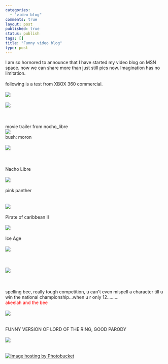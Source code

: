 ```yaml
--- 
categories: 
  - "video blog"
comments: true
layout: post
published: true
status: publish
tags: []
title: "Funny video blog"
type: post
---
```

<div id="msgcns!3725CC0EE38B1F6!878" class="bvMsg">I am so hornored to announce that I have started my video blog on MSN space. now we can share more than just still pics now. Imagination has no limitation.<br><br>following is a test from XBOX 360 commercial.<br><br><a href="http://www.zippyvideos.com/9952012713378006/x360/*pennyg"><img src="http://i1.zvhost.com/1/p/p3f0b680.jpg" border="0"></a><br><br><a href="http://www.zippyvideos.com/7640671003378036/xbox360banned/*pennyg"><img src="http://i1.zvhost.com/1/u/u5h5j6c2.jpg" border="0"></a><br><br><br><br>movie trailer from nocho_libre<br><a href="http://www.zippyvideos.com/4529112863689226/1/*pennyg"><img src="http://i1.zvhost.com/1/e/eruxz150.jpg" border="0"></a><br>bush: moron<br><br><a href="http://www.zippyvideos.com/5589295543497276/time_out-1/*pennyg"><img src="http://i1.zvhost.com/1/j/jud418wm.jpg" border="0"></a><br><br><br><br>Nacho Libre<br><br><a href="http://www.zippyvideos.com/1681236193719866/nacho_libre-tlr2_h320/*pennyg"><img src="http://www.cinematical.com/media/2006/02/libre1.JPG" border="0"></a><br><br>pink panther<br><br><br><a href="http://www.zippyvideos.com/4797690633719816/the_pink_panther-tlr2_h320/*pennyg"><img src="http://images.rottentomatoes.com/images/movie/gallery/1147246/photo_01.jpg" border="0"></a><br><br>Pirate of caribbean II<br><br><a href="http://www.zippyvideos.com/4388692353719776/piratesofthecaribbean2-tsr3_h320/*pennyg"><img src="http://www.roicat.com.tw/poster/o-r/piratesofthecaribbean2.JPG" border="0"></a><br><br>Ice Age<br><br><a href="http://www.zippyvideos.com/7882570723719756/ice_age_2-tlrd_h320/*pennyg"><img src="http://www.ezthemes.com/previews/i/iceagescr.jpg" border="0"></a><br><br><br><br><a href="http://www.zippyvideos.com/5084471483779076/final_destination_3_h320/*pennyg"><img src="http://i30.photobucket.com/albums/c330/pennyg/row2_2.jpg" border="0"></a><br><br><br><br>spelling bee, really tough competition, u can't even mispell a character till u win the national championship...when u r only 12.........<br><span style="color:rgb(255,0,0);">akeelah and the bee</span><br><br><a href="http://www.zippyvideos.com/1775868634003586/akeelahandthebee-tlr2a_h320/"><img src="http://www.akeelahandthebee.com/images/splash_02.jpg" border="0"></a><br><br><br>FUNNY VERSION OF LORD OF THE RING, GOOD PARODY<br><br><a href="http://www.zippyvideos.com/6777892014035656/lord_of_the_ring/*pennyg"><img src="http://i1.zvhost.com/1/s/snkl4k4f.jpg" border="0"></a><br><br><br><a href="http://www.youtube.com/p.swf?video_id=VAGr3mVVUwE&eurl=&iurl=http://static13.youtube.com/vi/VAGr3mVVUwE/2.jpg"><img src="http://i30.photobucket.com/albums/c330/pennyg/menueditor1.jpg" alt="Image hosting by Photobucket" border="0"></a><br><br><br><br><br><br><br><br><br><br><br><br><br><br><br><br><br><br><br><br><br><br><br><br><br><br><br><br><br><br><br><br><br><br><br><br><br><br><br><br><br><br><br><br><br><br>
</div>
